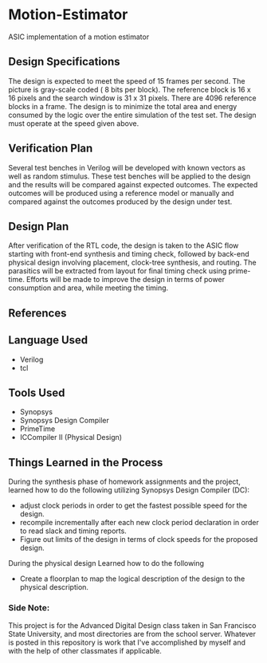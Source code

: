 # Motion-Estimator
ASIC implementation of a motion estimator


## Design Specifications
The design is expected to meet the speed of 15 frames per second. The picture is gray-scale coded ( 8 bits per block). The reference block is 16 x 16 pixels and the search window is 31 x 31 pixels. There are 4096 reference blocks in a frame. 
The design is to minimize the total area and energy consumed by the logic over the entire simulation of the test set. The design must operate at the speed given above. 


## Verification Plan
Several test benches in Verilog will be developed with known vectors as well as random stimulus. These test benches will be applied to the design and the results will be compared against expected outcomes. The expected outcomes will be produced using a reference model or manually and compared against the outcomes produced by the design under test. 


## Design Plan
After verification of the RTL code, the design is taken to the ASIC flow starting with front-end synthesis and timing check, followed by back-end physical design involving placement, clock-tree synthesis, and routing. The parasitics will be extracted from layout for final timing check using prime-time. Efforts will be made to improve the design in terms of power consumption and area, while meeting the timing.

## References

## Language Used 
- Verilog
- tcl

## Tools Used
- Synopsys
- Synopsys Design Compiler
- PrimeTime
- ICCompiler II (Physical Design)

## Things Learned in the Process
During the synthesis phase of homework assignments and the project, learned how to do the following utilizing Synopsys Design Compiler (DC):
- adjust clock periods in order to get the fastest possible speed for the design.
- recompile incrementally after each new clock period declaration in order to read slack and timing reports.
- Figure out limits of the design in terms of clock speeds for the proposed design.
  
During the physical design Learned how to do the following 
- Create a floorplan to map the logical description of the design to the physical description.

### Side Note:
This project is for the Advanced Digital Design class taken in San Francisco State University, and most directories are from the school server. Whatever is posted in this repository is work that I've accomplished by myself and with the help of other classmates if applicable. 

